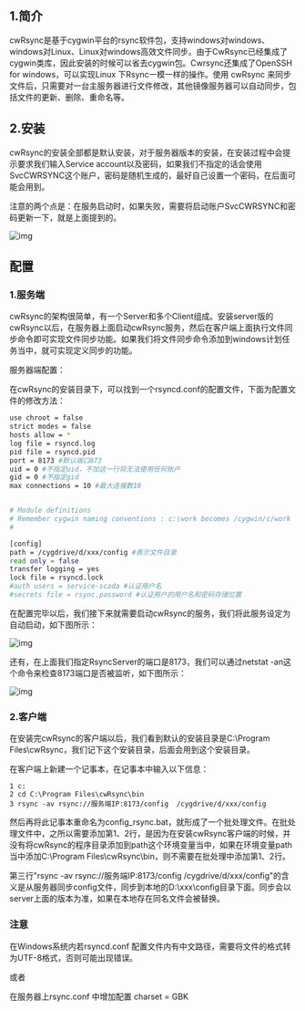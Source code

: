 ## 1.简介

cwRsync是基于cygwin平台的rsync软件包，支持windows对windows、windows对Linux、Linux对windows高效文件同步。由于CwRsync已经集成了cygwin类库，因此安装的时候可以省去cygwin包。Cwrsync还集成了OpenSSH for windows，可以实现Linux 下Rsync一模一样的操作。使用 cwRsync 来同步文件后，只需要对一台主服务器进行文件修改，其他镜像服务器可以自动同步，包括文件的更新、删除、重命名等。



## 2.安装

cwRsync的安装全部都是默认安装，对于服务器版本的安装，在安装过程中会提示要求我们输入Service account以及密码，如果我们不指定的话会使用SvcCWRSYNC这个账户，密码是随机生成的，最好自己设置一个密码，在后面可能会用到。

注意的两个点是：在服务启动时，如果失败，需要将启动账户SvcCWRSYNC和密码更新一下，就是上面提到的。

![img](https://i.loli.net/2021/04/19/uDP3YrmVOGMzEt7.png)

## 配置

### 1.服务端

cwRsync的架构很简单，有一个Server和多个Client组成。安装server版的cwRsync以后，在服务器上面启动cwRsync服务，然后在客户端上面执行文件同步命令即可实现文件同步功能。如果我们将文件同步命令添加到windows计划任务当中，就可实现定义同步的功能。

服务器端配置：

在cwRsync的安装目录下，可以找到一个rsyncd.conf的配置文件，下面为配置文件的修改方法：

```bash
use chroot = false
strict modes = false
hosts allow = *
log file = rsyncd.log
pid file = rsyncd.pid 
port = 8173 #默认端口873 
uid = 0 #不指定uid，不加这一行将无法使用任何账户 
gid = 0 #不指定gid 
max connections = 10 #最大连接数10 


# Module definitions
# Remember cygwin naming conventions : c:\work becomes /cygwin/c/work
#

[config]
path = /cygdrive/d/xxx/config #表示文件目录
read only = false
transfer logging = yes
lock file = rsyncd.lock
#auth users = service-scada #认证用户名
#secrets file = rsync.password #认证用户的用户名和密码存储位置
```

在配置完毕以后，我们接下来就需要启动cwRsync的服务，我们将此服务设定为自动启动，如下图所示：

![img](https://i.loli.net/2021/04/19/61nAdVGBwDrkyEQ.png)

还有，在上面我们指定RsyncServer的端口是8173，我们可以通过netstat -an这个命令来检查8173端口是否被监听，如下图所示：

![img](https://i.loli.net/2021/04/19/2lqCKayhgXmswLB.png)





### 2.客户端

在安装完cwRsync的客户端以后，我们看到默认的安装目录是C:\Program Files\cwRsync，我们记下这个安装目录，后面会用到这个安装目录。

在客户端上新建一个记事本，在记事本中输入以下信息：

```
1 c:
2 cd C:\Program Files\cwRsync\bin
3 rsync -av rsync://服务端IP:8173/config  /cygdrive/d/xxx/config 
```

然后再将此记事本重命名为config_rsync.bat，就形成了一个批处理文件。在批处理文件中，之所以需要添加第1、2行，是因为在安装cwRsync客户端的时候，并没有将cwRsync的程序目录添加到path这个环境变量当中，如果在环境变量path当中添加C:\Program Files\cwRsync\bin，则不需要在批处理中添加第1、2行。

第三行"rsync -av rsync://服务端IP:8173/config /cygdrive/d/xxx/config"的含义是从服务器同步config文件，同步到本地的D:\xxx\config目录下面。同步会以server上面的版本为准，如果在本地存在同名文件会被替换。



<h3>注意</h3>

在Windows系统内若rsyncd.conf 配置文件内有中文路径，需要将文件的格式转为UTF-8格式，否则可能出现错误。

或者

 在服务器上rsync.conf 中增加配置 charset = GBK



